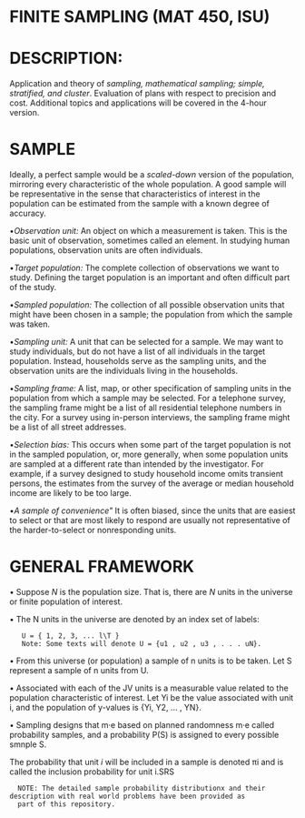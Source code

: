 # FINITE SAMPLING (MAT 450, ISU)
# DESCRIPTION: 
Application and theory of *sampling, mathematical sampling; simple, stratified, and cluster*. Evaluation of plans with respect to precision
and cost. Additional topics and applications will be covered in the 4-hour version.

# SAMPLE
Ideally, a perfect sample would be a *scaled-down* version of the population, mirroring
every characteristic of the whole population. A good sample will be representative in
the sense that characteristics of interest in the population can be estimated from the
sample with a known degree of accuracy.

•*Observation unit:* An object on which a measurement is taken. This is the basic
unit of observation, sometimes called an element. In studying human populations,
observation units are often individuals.

•*Target population:* The complete collection of observations we want to study.
Defining the target population is an important and often difficult part of the study.

•*Sampled population:* The collection of all possible observation units that might
have been chosen in a sample; the population from which the sample was taken.

•*Sampling unit:* A unit that can be selected for a sample. We may want to study
individuals, but do not have a list of all individuals in the target population. Instead,
households serve as the sampling units, and the observation units are the
individuals living in the households.

•*Sampling frame:* A list, map, or other specification of sampling units in the
population from which a sample may be selected. For a telephone survey, the
sampling frame might be a list of all residential telephone numbers in the city. For
a survey using in-person interviews, the sampling frame might be a list of all street
addresses.

•*Selection bias:* This occurs when some part of the target population is not in the sampled
population, or, more generally, when some population units are sampled at a different
rate than intended by the investigator.
For example, if a survey designed to study household income omits transient persons,
the estimates from the survey of the average or median household income are likely to
be too large.

•*A sample of convenience"* It is often biased, since the units that are easiest to select or
that are most likely to respond are usually not representative of the harder-to-select or
nonresponding units.


# GENERAL FRAMEWORK
• Suppose *N* is the population size. That is, there are *N* units in the universe or finite
population of interest.

• The N units in the universe are denoted by an index set of labels:
        
       U = { 1, 2, 3, ... l\T }
       Note: Some texts will denote U = {u1 , u2 , u3 , . . . uN}.

• From this universe (or population) a sample of n units is to be taken. Let S represent a
sample of n units from U.

• Associated with each of the JV units is a measurable value related to the population
characteristic of interest. Let Yi be the value associated with unit i, and the population of
y-values is {Yi, Y2, ... , YN}.

• Sampling designs that m·e based on planned randomness m·e called probability samples,
and a probability P(S) is assigned to every possible smnple S.

The probability that unit *i* will be included in a sample is denoted πi and is called the
inclusion probability for unit i.SRS

      NOTE: The detailed sample probability distributionx and their description with real world problems have been provided as 
      part of this repository.


